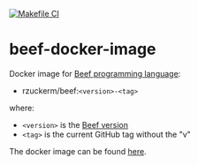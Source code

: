 [![Makefile CI](https://github.com/rzuckerm/beef-docker-image/actions/workflows/makefile.yml/badge.svg)](https://github.com/rzuckerm/beef-docker-image/actions/workflows/makefile.yml)

# beef-docker-image

Docker image for [Beef programming language](https://www.beeflang.org/):

- rzuckerm/beef:`<version>-<tag>`

where:

- `<version>` is the [Beef version](BEEF_VERSION)
- `<tag>` is the current GitHub tag without the "v"

The docker image can be found [here](https://hub.docker.com/r/rzuckerm/beef).
